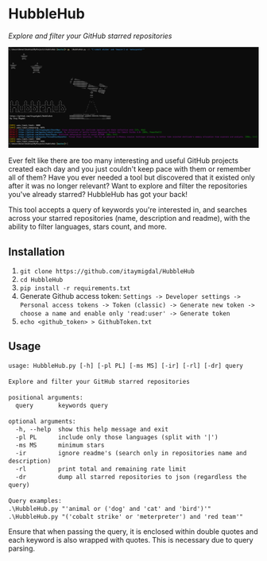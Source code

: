 
# HubbleHub

*Explore and filter your GitHub starred repositories*

![](/HubbleHub.PNG)

Ever felt like there are too many interesting and useful GitHub projects created each day and you just couldn't keep pace with them or remember all of them? 
Have you ever needed a tool but discovered that it existed only after it was no longer relevant?
Want to explore and filter the repositories you've already starred?
HubbleHub has got your back!

This tool accepts a query of keywords you're interested in, and searches across your starred repositories (name, description and readme), with the ability to filter languages, stars count, and more.

## Installation
1. `git clone https://github.com/itaymigdal/HubbleHub`
2. `cd HubbleHub`
3. `pip install -r requirements.txt`
4. Generate Github access token: `Settings -> Developer settings -> Personal access tokens -> Token (classic) -> Generate new token -> choose a name and enable only 'read:user' -> Generate token`
5. `echo <github_token> > GithubToken.txt`


## Usage

```
usage: HubbleHub.py [-h] [-pl PL] [-ms MS] [-ir] [-rl] [-dr] query

Explore and filter your GitHub starred repositories

positional arguments:
  query       keywords query

optional arguments:
  -h, --help  show this help message and exit
  -pl PL      include only those languages (split with '|')
  -ms MS      minimum stars
  -ir         ignore readme's (search only in repositories name and description)
  -rl         print total and remaining rate limit
  -dr         dump all starred repositories to json (regardless the query)

Query examples:
.\HubbleHub.py "'animal or ('dog' and 'cat' and 'bird')'"
.\HubbleHub.py "('cobalt strike' or 'meterpreter') and 'red team'"
```

Ensure that when passing the query, it is enclosed within double quotes and each keyword is also wrapped with quotes. This is necessary due to query parsing.